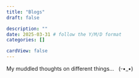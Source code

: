 ```yaml
---
title: "Blogs"
draft: false

description: ""
date: 2025-03-31 # follow the Y/M/D format 
categories: []

cardView: false
---
```


My muddled thoughts on different things... &nbsp; \(ᵕ•_•\)
